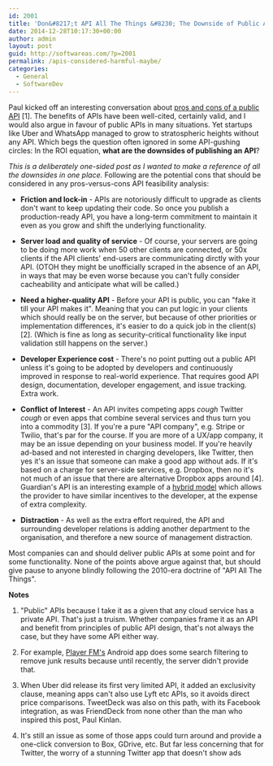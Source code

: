 ```yaml
---
id: 2001
title: 'Don&#8217;t API All The Things &#8230; The Downside of Public APIs'
date: 2014-12-28T10:17:30+00:00
author: admin
layout: post
guid: http://softwareas.com/?p=2001
permalink: /apis-considered-harmful-maybe/
categories:
  - General
  - SoftwareDev
---
```

Paul kicked off an interesting conversation about [pros and cons of a public API](https://twitter.com/Paul_Kinlan/status/548935527341494272) [1]. The benefits of APIs have been well-cited, certainly valid, and I would also argue in favour of public APIs in many situations. Yet startups like Uber and WhatsApp managed to grow to stratospheric heights without any API. Which begs the question often ignored in some API-gushing circles: In the ROI equation, **what are the downsides of publishing an API**?

_This is a deliberately one-sided post as I wanted to make a reference of all the downsides in one place._ Following are the potential cons that should be considered in any pros-versus-cons API feasibility analysis:

* **Friction and lock-in** - APIs are notoriously difficult to upgrade as clients don't want to keep updating their code. So once you publish a production-ready API, you have a long-term commitment to maintain it even as you grow and shift the underlying functionality.

* **Server load and quality of service** - Of course, your servers are going to be doing more work when 50 other clients are connected, or 50x clients if the API clients' end-users are communicating dirctly with your API. (OTOH they might be unofficially scraped in the absence of an API, in ways that may be even worse because you can't fully consider cacheability and anticipate what will be called.)

* **Need a higher-quality API** - Before your API is public, you can "fake it till your API makes it". Meaning that you can put logic in your clients which should really be on the server, but because of other priorities or implementation differences, it's easier to do a quick job in the client(s) [2]. (Which is fine as long as security-critical functionality like input validation still happens on the server.) 

* **Developer Experience cost** - There's no point putting out a public API unless it's going to be adopted by developers and continuously improved in response to real-world experience. That requires good API design, documentation, developer engagement, and issue tracking. Extra work.

* **Conflict of Interest** - An API invites competing apps *cough* Twitter *cough* or even apps that combine several services and thus turn you into a commodity [3]. If you're a pure "API company", e.g. Stripe or Twilio, that's par for the course. If you are more of a UX/app company, it may be an issue depending on your business model. If you're heavily ad-based and not interested in charging developers, like Twitter, then yes it's an issue that someone can make a good app without ads. If it's based on a charge for server-side services, e.g. Dropbox, then no it's not much of an issue that there are alternative Dropbox apps around [4].  Guardian's API is an interesting example of a [hybrid model](http://www.theguardian.com/open-platform/faq) which allows the provider to have similar incentives to the developer, at the expense of extra complexity.

* **Distraction** - As well as the extra effort required, the API and surrounding developer relations is adding another department to the organisation, and therefore a new source of management distraction.

Most companies can and should deliver public APIs at some point and for some functionality. None of the points above argue against that, but should give pause to anyone blindly following the 2010-era doctrine of "API All The Things".

**Notes**

1. "Public" APIs because I take it as a given that any cloud service has a private API. That's just a truism. Whether companies frame it as an API and benefit from principles of public API design, that's not always the case, but they have some API either way.

2. For example, [Player FM's](https://player.fm) Android app does some search filtering to remove junk results because until recently, the server didn't provide that.

3. When Uber did release its first very limited API, it added an exclusivity clause, meaning apps can't also use Lyft etc APIs, so it avoids direct price comparisons. TweetDeck was also on this path, with its Facebook integration, as was FriendDeck from none other than the man who inspired this post, Paul Kinlan.

4. It's still an issue as some of those apps could turn around and provide a one-click conversion to Box, GDrive, etc. But far less concerning that for Twitter, the worry of a stunning Twitter app that doesn't show ads
